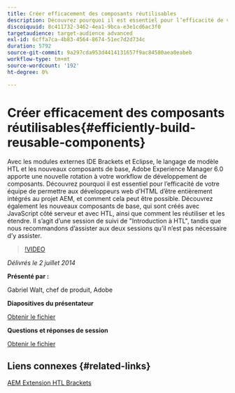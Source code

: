 ```yaml
---
title: Créer efficacement des composants réutilisables
description: Découvrez pourquoi il est essentiel pour l’efficacité de votre équipe de permettre aux développeurs web d’HTML d’être entièrement intégrés au projet AEM, et comment cela peut être possible. Découvrez également les nouveaux composants de base, qui sont créés avec JavaScript côté serveur et avec HTL, ainsi que comment les réutiliser et les étendre.
discoiquuid: 8c411732-3462-4ea1-9bca-e3e1cd6ac3f0
targetaudience: target-audience advanced
exl-id: 6cffa7ca-4b83-4564-8674-51ec7d2d734c
duration: 5792
source-git-commit: 9a297cda953d4414131657f9ac84580aea0eabeb
workflow-type: tm+mt
source-wordcount: '192'
ht-degree: 0%

---
```


# Créer efficacement des composants réutilisables{#efficiently-build-reusable-components}

Avec les modules externes IDE Brackets et Eclipse, le langage de modèle HTL et les nouveaux composants de base, Adobe Experience Manager 6.0 apporte une nouvelle rotation à votre workflow de développement de composants. Découvrez pourquoi il est essentiel pour l’efficacité de votre équipe de permettre aux développeurs web d’HTML d’être entièrement intégrés au projet AEM, et comment cela peut être possible. Découvrez également les nouveaux composants de base, qui sont créés avec JavaScript côté serveur et avec HTL, ainsi que comment les réutiliser et les étendre. Il s’agit d’une session de suivi de &quot;Introduction à HTL&quot;, tandis que nous recommandons d’assister aux deux sessions qu’il n’est pas nécessaire d’y assister.

>[!VIDEO](https://video.tv.adobe.com/v/19503/?quality=9)

*Délivrés le 2 juillet 2014*

**Présenté par :**

Gabriel Walt, chef de produit, Adobe

**Diapositives du présentateur**

[Obtenir le fichier](assets/efficiently-build-reusable-components.pdf)

**Questions et réponses de session**

[Obtenir le fichier](assets/efficiently-build-reusable-components-q-a.pdf)

## Liens connexes {#related-links}

[AEM Extension HTL Brackets](https://github.com/Adobe-Marketing-Cloud/aem-brackets-extension#AEM6#BeautifulMarkup)

<!--
[Get back to the Overview](https://helpx.adobe.com/experience-manager/kt/eseminars/gems/aem-index.html)
-->
